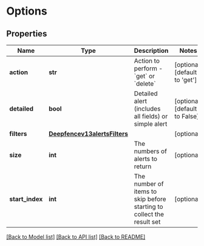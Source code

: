 # Options

## Properties
Name | Type | Description | Notes
------------ | ------------- | ------------- | -------------
**action** | **str** | Action to perform - &#x60;get&#x60; or &#x60;delete&#x60; | [optional] [default to 'get']
**detailed** | **bool** | Detailed alert (includes all fields) or simple alert | [optional] [default to False]
**filters** | [**Deepfencev13alertsFilters**](Deepfencev13alertsFilters.md) |  | [optional] 
**size** | **int** | The numbers of alerts to return | [optional] 
**start_index** | **int** | The number of items to skip before starting to collect the result set | [optional] 

[[Back to Model list]](../README.md#documentation-for-models) [[Back to API list]](../README.md#documentation-for-api-endpoints) [[Back to README]](../README.md)



